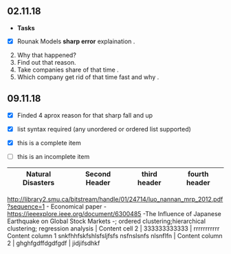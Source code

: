 ## 02.11.18

 * **Tasks** 
- [x] Rounak Models **sharp error** explaination .
2. Why that happened?
3. Find out that reason.
4. Take  companies share of that time .
5. Which company get rid of that time fast and why .

## 09.11.18
- [x] Finded 4 aprox reason for that sharp fall and up
- [x] list syntax required (any unordered or ordered list supported)
- [x] this is a complete item
- [ ] this is an incomplete item


Natural Disasters | Second Header | third header | fourth header
------------ | ------------- | -------------|-------------- 
http://library2.smu.ca/bitstream/handle/01/24714/luo_nannan_mrp_2012.pdf?sequence=1 - Economical paper - 
https://ieeexplore.ieee.org/document/6300485 -The Influence of Japanese Earthquake on Global Stock Markets -; ordered clustering;hierarchical clustering; regression analysis 
| Content cell 2 | 333333333333 | rrrrrrrrrrr
Content column 1 snkfhhfskfshlsfsljfsfs nsfnslsnfs nlsnflfn | Content column 2 | ghghfgdffdgdfgdf | jidjifsdhkf
